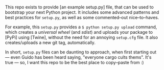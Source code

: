 This repo exists to provide [an example setup.py] file, that can be used
to bootstrap your next Python project. It includes some advanced
patterns and best practices for `setup.py`, as well as some
commented–out nice–to–haves.

For example, this `setup.py` provides a `$ python setup.py upload`
command, which creates a *universal wheel* (and *sdist*) and uploads
your package to [PyPi] using [Twine], without the need for an annoying
`setup.cfg` file. It also creates/uploads a new git tag, automatically.

In short, `setup.py` files can be daunting to approach, when first
starting out — even Guido has been heard saying, "everyone cargo cults
thems". It's true — so, I want this repo to be the best place to
copy–paste from :)